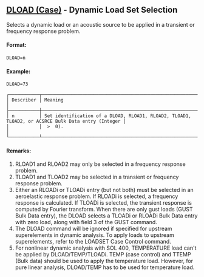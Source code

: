 ## [DLOAD (Case)](https://nexus.hexagon.com/documentationcenter/bundle/MSC_Nastran_2022.4/page/Nastran_Combined_Book/qrg/casecontrol4a/TOC.DLOAD.Case.xhtml) - Dynamic Load Set Selection

Selects a dynamic load or an acoustic source to be applied in a transient or frequency response problem.

#### Format:

```nastran
DLOAD=n
```

#### Example:

```nastran
DLOAD=73
```

```text
┌───────────┬───────────────────────────────────────────────────────────────────────────────────────────────────┐
│ Describer │ Meaning                                                                                           │
├───────────┼───────────────────────────────────────────────────────────────────────────────────────────────────┤
│ n         │ Set identification of a DLOAD, RLOAD1, RLOAD2, TLOAD1, TLOAD2, or ACSRCE Bulk Data entry (Integer │
│           │  >  0).                                                                                           │
└───────────┴───────────────────────────────────────────────────────────────────────────────────────────────────┘
```

#### Remarks:

1. RLOAD1 and RLOAD2 may only be selected in a frequency response problem.
2. TLOAD1 and TLOAD2 may be selected in a transient or frequency response problem.
3. Either an RLOADi or TLOADi entry (but not both) must be selected in an aeroelastic response problem. If RLOADi is selected, a frequency response is calculated. If TLOADi is selected, the transient response is computed by Fourier transform. When there are only gust loads (GUST Bulk Data entry), the DLOAD selects a TLOADi or RLOADi Bulk Data entry with zero load, along with field 3 of the GUST command.
4. The DLOAD command will be ignored if specified for upstream superelements in dynamic analysis. To apply loads to upstream superelements, refer to the LOADSET Case Control command.
5. For nonlinear dynamic analysis with SOL 400, TEMPERATURE load can't be applied by DLOAD/TEMP/TLOADi. TEMP (case control) and TTEMP (Bulk data) should be used to apply the temperature load. However, for pure linear analysis, DLOAD/TEMP has to be used for temperature load.
